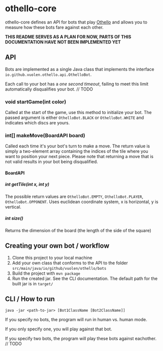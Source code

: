# othello-core

othello-core defines an API for bots that play [Othello](https://www.worldothello.org/about/about-othello/othello-rules/official-rules/english) and allows you to measure how these bots fare against each other.

**THIS README SERVES AS A PLAN FOR NOW, PARTS OF THIS DOCUMENTATION HAVE NOT BEEN IMPLEMENTED YET**

## API

Bots are implemented as a single Java class that implements the interface `io.github.vuolen.othello.api.OthelloBot`.

Each call to your bot has a *one second timeout*, failing to meet this limit automatically disqualifies your bot. // TODO

### void startGame(int color)
Called at the start of the game, use this method to initialize your bot. The passed argument is either `OthelloBot.BLACK` or `OthelloBot.WHITE` and indicates which discs are yours.

### int[] makeMove(BoardAPI board)
Called each time it's your bot's turn to make a move. The return value is simply a two-element array containing the indices of the tile where you want to position your next piece. Please note that returning a move that is not valid results in your bot being disqualified.

#### BoardAPI

##### int getTile(int x, int y)
The possible return values are `OthelloBot.EMPTY`, `OthelloBot.PLAYER`, `OthelloBot.OPPONENT`.
Uses euclidean coordinate system, x is horizontal, y is vertical.

##### int size()
Returns the dimension of the board (the length of the side of the square)

## Creating your own bot / workflow

1. Clone this project to your local machine
2. Add your own class that conforms to the API to the folder `src/main/java/io/github/vuolen/othello/bots`
3. Build the project with `mvn package`
4. Run the created jar. See the CLI documentation. The default path for the built jar is in `target/`

## CLI / How to run

`java -jar <path-to-jar> [Bot1ClassName [Bot2ClassName]]`

If you specify no bots, the program will run in human vs. human mode.

If you only specify one, you will play against that bot.

If you specify two bots, the program will play these bots against eachother. // TODO
